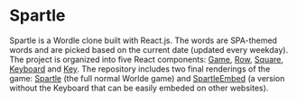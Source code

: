 # Spartle

Spartle is a Wordle clone built with React.js. The words are SPA-themed words and are picked based on the current date (updated every weekday). The project is organized into five React components: [Game](./src/components/Game.js), [Row](./src/components/Row.js), [Square](./src/components/Square.js), [Keyboard](./src/components/Keyboard/Keyboard.js) and [Key](./src/components/Keyboard/Key.js). The repository includes two final renderings of the game: [Spartle](https://henryburkhardt.github.io/spartle) (the full normal Worlde game) and [SpartleEmbed](https://henryburkhardt.github.io/spartle/#/embed) (a version without the Keyboard that can be easily embeded on other websites).
